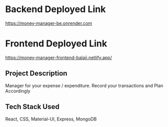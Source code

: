 # Backend Deployed Link
https://money-manager-be.onrender.com

# Frontend Deployed Link
https://money-manager-frontend-balaji.netlify.app/

## Project Description
Manager for your expense / expenditure. Record your transactions and Plan Accordingly 

## Tech Stack Used
React, CSS, Material-UI, Express, MongoDB
